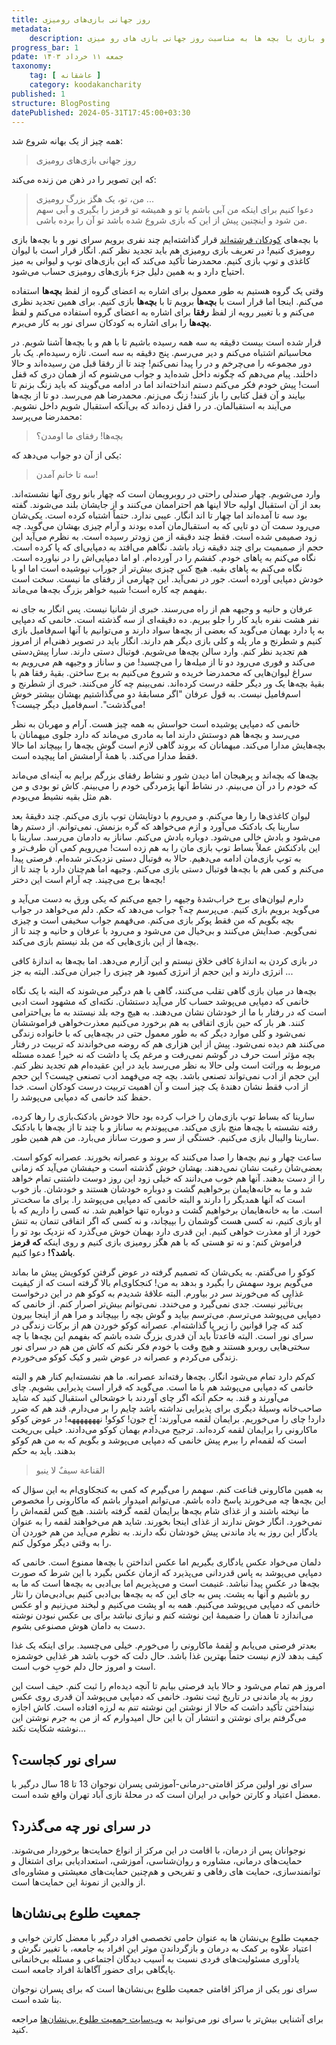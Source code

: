 ```yaml
---
title: روز جهانی بازی‌های رومیزی
metadata: 
    description: حضور داوطلبان خیریه کودکان فرشته اند در سرای نور جمعیت طلوع بی نشان ها و بازی با بچه ها به مناسبت روز جهانی بازی های رو میزی
progress_bar: 1
pdate: جمعه ۱۱ خرداد ۱۴۰۳
taxonomy:
    tag: [ عاشقانه ]
    category: koodakancharity
published: 1
structure: BlogPosting
datePublished: 2024-05-31T17:45:00+03:30
---
```

<!--

![ ب ](tired_boy.webp)

<div class="align-center">
Generated by <a href="https://www.bing.com/images/create/a-tired-boy-with-his-head-on-his-desk2c-alone-and-w/1-665600a4c07447cab5ccad973f402141?id=KKPJsOo4KsTMs41Fccdfmw%3D%3D&view=detailv2&idpp=genimg&noidpclose=1&thId=OIG2.kH.YxjNHkZpJ1Z7nXYZM&FORM=SYDBIC&ssp=1&safesearch=moderate&setlang=en&cc=XL&PC=SANSAAND">Microsoft Copilot</a>
</div>
-->
 
همه چیز از یک بهانه شروع شد: 

> روز جهانی بازی‌های رومیزی

که این تصویر را در ذهن من زنده می‌کند:

> من، تو، یک هگز بزرگ رومیزی ...  
دعوا کنیم برای اینکه من آبی باشم یا تو و همیشه تو قرمز را بگیری و آبی سهم من شود و اینچنین پیش از این که بازی شروع شده باشد تو آن را برده باشی.

با بچه‌های 
[کودکان فرشته‌اند](/categories/koodakancharity)
 قرار گذاشته‌ایم چند نفری برویم سرای نور و با بچه‌ها بازی رومیزی کنیم! در تعریف بازی رومیزی هم باید تجدید نظر کنم. انگار قرار است با لیوان کاغذی و توپ بازی کنیم. محمدرضا تأکید می‌کند که این بازی‌های توپ و لیوانی به میز احتیاج دارد و به همین دلیل جزء بازی‌های رومیزی حساب می‌شود.


وقتی یک گروه هستیم به طور معمول برای اشاره به اعضای گروه از لفظ **بچه‌ها** استفاده می‌کنم. اینجا اما قرار است با **بچه‌ها** برویم تا با **بچه‌ها** بازی کنیم. برای همین تجدید نظری می‌کنم و با تغییر رویه از لفظ **رفقا** برای اشاره به اعضای گروه استفاده می‌کنم و لفظ **بچه‌ها** را برای اشاره به کودکان سرای نور به کار می‌برم.

قرار شده است بیست دقیقه به سه همه رسیده باشیم تا با هم و با بچه‌ها آشنا شویم. در محاسباتم اشتباه می‌کنم و دیر می‌رسم. پنج دقیقه به سه است. تازه رسیده‌ام. یک بار دور مجموعه را می‌چرخم و در را پیدا نمی‌کنم! چند تا از رفقا قبل من رسیده‌اند و حالا  داخلند. پیام می‌دهم که چگونه داخل شده‌اید و جواب می‌شنوم که از همان دری که قفل است! پیش خودم فکر می‌کنم دستم انداخته‌اند اما در ادامه می‌گویند که باید زنگ بزنم تا بیایند و آن قفل کتابی را باز کنند! زنگ می‌زنم. محمدرضا هم می‌رسد. دو تا از بچه‌ها می‌آیند به استقبالمان. در را قفل زده‌اند که بی‌آنکه استقبال شویم داخل نشویم. محمدرضا می‌پرسد:

> بچه‌ها! رفقای ما اومدن؟

یکی از آن دو جواب می‌دهد که:

> سه تا خانم آمدن!

وارد می‌شویم. چهار صندلی راحتی در روبرویمان است که چهار بانو روی آنها نشسته‌اند. بعد از آن استقبال اولیه حالا اینها هم احتراممان می‌کنند و از جایشان بلند می‌شوند. گفته بود سه تا آمده‌اند اما چهار تا اند انگار. عیبی ندارد. حتماً اشتباه کرده است. یکی‌شان می‌رود سمت آن دو تایی که به استقبال‌مان آمده بودند و آرام چیزی بهشان می‌گوید. چه زود صمیمی شده است. فقط چند دقیقه از من زودتر رسیده است. به نظرم می‌آید این حجم از صمیمیت برای چند دقیقه زیاد باشد. نگاهم می‌افتد به دمپایی‌ای که پا کرده است. نگاه می‌کنم به پاهای خودم. کفشم را در آورده‌ام. او اما دمپایی‌اش را در نیاورده است. نگاه می‌کنم به پاهای بقیه. هیچ کس چیزی بیش‌تر از جوراب نپوشیده است اما او با خودش دمپایی آورده است. جور در نمی‌آید. این چهارمی از رفقای ما نیست. سخت است بفهمم چه کاره است! شبیه خواهر بزرگ بچه‌ها می‌ماند. 

عرفان و حانیه و وجیهه هم از راه می‌رسند. خبری از شانیا نیست. پس انگار به جای نه نفر هشت نفره باید کار را جلو ببریم. ده دقیقه‌ای از سه گذشته است. خانمی که دمپایی به پا دارد بهمان می‌گوید که بعضی از بچه‌ها سواد دارند و می‌توانیم با آنها اسم‌فامیل بازی کنیم و شطرنج و مار پله و کلی بازی دیگر هم دارند. انگار باید در تصویر ذهنی‌ام از امروز هم تجدید نظر کنم. وارد سالن بچه‌ها می‌شویم. فوتبال دستی دارند. سارا پیش‌دستی می‌کند و فوری می‌رود دو تا از میله‌ها را می‌چسبد! من و ساناز و وجیهه هم می‌رویم به سراغ لیوان‌هایی که محمدرضا خریده و شروع می‌کنیم به برج ساختن. بقیهٔ رفقا هم با بقیهٔ بچه‌ها یک ور دیگر حلقه درست کرده‌اند. نمی‌بینم چه کار می‌کنند. خبری از شطرنج و اسم‌فامیل نیست. به قول عرفان "اگر مسابقهٔ دو می‌گذاشتیم بهشان بیشتر خوش می‌گذشت". اسم‌فامیل دیگر چیست؟! 

خانمی که دمپایی پوشیده است حواسش به همه چیز هست. آرام و مهربان به نظر می‌رسد و بچه‌ها هم دوستش دارند اما به مادری می‌ماند که دارد جلوی میهمانان با بچه‌هایش مدارا می‌کند. میهمانان که بروند گاهی لازم است گوش بچه‌ها را بپیچاند اما حالا فقط مدارا می‌کند. با همهٔ آرامشش اما پیچیده است. 

بچه‌ها که بچه‌اند و پرهیجان اما دیدن شور و نشاط رفقای بزرگم برایم به آینه‌ای می‌ماند که خودم را در آن می‌بینم. در نشاط آنها پژمردگی‌ خودم را می‌بینم. کاش تو بودی و من هم مثل بقیه‌ نشیط می‌بودم.

لیوان کاغذی‌ها را رها می‌کنم. و می‌روم با دوتایشان توپ بازی می‌کنم. چند دقیقهٔ بعد سارینا یک بادکنک می‌آورد و ازم می‌خواهد که گره بزنمش. نمی‌توانم. از دستم رها می‌شود و بادش خالی می‌شود. دوباره بادش می‌کنم. ساناز به دادمان می‌رسد. سارینا با این بادکنکش عملاً بساط توپ بازی مان را به هم زده است! می‌رویم کمی آن طرف‌تر و به توپ بازی‌مان ادامه می‌دهیم. حالا به فوتبال دستی نزدیک‌تر شده‌ام. فرصتی پیدا می‌کنم و کمی هم با بچه‌ها فوتبال دستی بازی می‌کنم. وجیهه اما هم‌چنان دارد با چند تا از بچه‌ها برج می‌چیند. چه آرام است این دختر! 

دارم لیوان‌های برج خراب‌شدهٔ وجیهه را جمع می‌کنم که یکی ورق به دست می‌آید و می‌گوید برویم بازی کنیم. می‌پرسم چه؟ جواب می‌دهد که حکم. دلم می‌خواهد در جواب بچه بگویم که من فقط پوکر بازی می‌کنم. می‌فهمم جواب سخیفی است و چیزی نمی‌گویم. صدایش می‌کنند و بی‌خیال من می‌شود و می‌رود با عرفان و حانیه و چند تا از بچه‌ها از این بازی‌هایی که من بلد نیستم بازی می‌کند.

در بازی کردن به اندازهٔ کافی خلاق نیستم و این آزارم می‌دهد. اما بچه‌ها به اندازهٔ کافی انرژی دارند و این حجم از انرژی کمبود هر چیزی را جبران می‌کند. البته به جز ...

بچه‌ها در میان بازی گاهی تقلب می‌کنند، گاهی با هم درگیر می‌شوند که البته با یک نگاه خانمی که دمپایی می‌پوشد حساب کار می‌آید دستشان. نکته‌ای که مشهود است ادبی است که در رفتار با ما از خودشان نشان می‌دهند. به هیچ وجه بلد نیستند به ما بی‌احترامی کنند. هر بار که حین بازی اتفاقی به هم برخورد می‌کنیم معذرت‌خواهی فراموششان نمی‌شود و کلی موارد دیگر که به طور معمول حتی در بچه‌هایی که با خانواده زندگی می‌کنند هم دیده نمی‌شود. پیش از این هزاری هم که روضه می‌خواندند که تربیت در رفتار بچه مؤثر است حرف در گوشم نمی‌رفت و مرغم یک پا داشت که نه خیر! عمده مسئله مربوط به وراثت است ولی حالا به نظر می‌رسد باید در این عقیده‌ام هم تجدید نظر کنم. این حجم از ادب نمی‌تواند تصنعی باشد. بچه چه می‌فهمد ادب تصنعی چیست؟ این حجم از ادب فقط نشان دهندهٔ‌ یک چیز است و آن اهمیت تربیت درست کودکان است. خدا حفظ کند خانمی که دمپایی می‌پوشد را.

سارینا که بساط توپ بازی‌مان را خراب کرده بود حالا خودش بادکنک‌بازی را رها کرده، رفته نشسته با بچه‌ها منچ بازی می‌کند. می‌پیوندم به ساناز و با چند تا از بچه‌ها با بادکنک سارینا والیبال بازی می‌کنیم. خستگی از سر و صورت ساناز می‌بارد. من هم همین طور.  

ساعت چهار و نیم بچه‌ها را صدا می‌کنند که بروند و عصرانه بخورند. عصرانه کوکو است. بعضی‌شان رغبت نشان نمی‌دهند. بهشان خوش گذشته است و حیفشان می‌آید که زمانی را از دست بدهند. آنها هم خوب می‌دانند که خیلی زود این روز دوست داشتنی تمام خواهد شد و ما به خانه‌هایمان برخواهیم گشت و دوباره خودشان هستند و خودشان. باز خوب است که آنها همدیگر را دارند و البته خانمی که دمپایی می‌پوشد را. برای ما سخت‌تر است. ما به خانه‌هایمان برخواهیم گشت و دوباره تنها خواهیم شد. نه کسی را داریم که با او بازی کنیم، نه کسی هست گوشمان را بپیچاند، و نه کسی که اگر اتفاقی تنمان به تنش خورد از او معذرت خواهی کنیم. این قدری دارد بهمان خوش می‌گذرد که نزدیک بود تو را فراموش کنم: و نه تو هستی که با هم هگز رومیزی بازی کنیم و روی اینکه **که قرمز باشد؟!** دعوا کنیم. 

کوکو را می‌گفتم. به یکی‌شان که تصمیم گرفته در عوض گرفتن کوکویش پیش ما بماند می‌گویم برود سهمش را بگیرد و بدهد به من! کنجکاوی‌ام بالا گرفته است که از کیفیت غذایی که می‌خورند سر در بیاورم. البته علاقهٔ شدیدم به کوکو هم در این درخواست بی‌تأثیر نیست. جدی نمی‌گیرد و می‌خندد. نمی‌توانم بیش‌تر اصرار کنم. از خانمی که دمپایی می‌پوشد می‌ترسم. می‌ترسم بیاید و گوش بچه را بپیچاند و مرا هم از اینجا بیرون کند که چرا قوانین را زیر پا گذاشته‌ام. عصرانه کوکو خوردن هم از برکات زندگی در سرای نور است. البته قاعدتاً باید آن قدری بزرگ شده باشم که بفهمم این بچه‌ها با چه سختی‌هایی روبرو هستند و هیچ وقت با خودم فکر نکنم که کاش من هم در سرای نور زندگی می‌کردم و عصرانه در عوض شیر و کیک کوکو می‌خوردم.

کم‌کم دارد تمام می‌شود انگار. بچه‌ها رفته‌اند عصرانه. ما هم نشسته‌ایم کنار هم و البته خانمی که دمپایی می‌پوشد هم با ما است. می‌گوید که قرار است پذیرایی بشویم. چای می‌آورند و قند. به حکم آنکه اگر چای آوردند با خوشحالی استقبال کنید که شاید صاحب‌خانه وسیلهٔ دیگری برای پذیرایی نداشته باشد چایم را بر می‌دارم. قند هم که ضرر دارد! چای را می‌خوریم. برایمان لقمه می‌آورند: آخ جون! کوکو! نهههههههه! در عوض کوکو ماکارونی را برایمان لقمه کرده‌اند. ترجیح می‌دادم بهمان کوکو می‌دادند. خیلی بی‌ریخت است که لقمه‌ام را ببرم پیش خانمی که دمپایی می‌پوشد و بگویم که به من هم کوکو بدهند. باید به حکم

> القناعة سیفٌ لا ینبو

به همین ماکارونی قناعت کنم.  سهمم را می‌گیرم که کمی به کنجکاوی‌ام به این سؤال که این بچه‌ها چه می‌خورند پاسخ داده باشم. می‌توانم امیدوار باشم که ماکارونی را مخصوص ما نپخته باشند و از غذای شام بچه‌ها برایمان لقمه گرفته باشند. هیچ کس لقمه‌اش را نمی‌خورد. انگار خوش ندارند از غذای اینجا بخورند. شاید هم می‌خواهند لقمه را به عنوان یادگار این روز به یاد ماندنی پیش خودشان نگه دارند. به نظرم می‌آید من هم خوردن آن را به وقتی دیگر موکول کنم.

دلمان می‌خواد عکس یادگاری بگیریم اما عکس انداختن با بچه‌ها ممنوع است. خانمی که دمپایی می‌پوشد به پاس قدردانی می‌پذیرد که ازمان عکس بگیرد با این شرط که صورت بچه‌ها در عکس پیدا نباشد. غنیمت است و می‌پذیریم اما بی‌ادبی به بچه‌ها است که ما به رو باشیم و آنها به پشت. پس به جای این که به بچه‌ها بی‌ادبی کنیم بی‌ادبی‌مان را نثار خانمی که دمپایی می‌پوشد می‌کنیم. همه به او پشت می‌کنیم و لبخند می‌زنیم و او عکس می‌اندازد تا همان را ضمیمهٔ این نوشته کنم و نیازی نباشد برای بی عکس نبودن نوشته دست به دامان هوش مصنوعی بشوم.

بعدتر فرصتی می‌یابم و لقمهٔ ماکارونی را می‌خورم. خیلی می‌چسبد. برای اینکه یک غذا کیف بدهد لازم نیست حتماً بهترین غذا باشد. حال دلت که خوب باشد هر غذایی خوشمزه است و امروز حال دلم خوبِ خوب است.

امروز هم تمام می‌شود و حالا باید فرصتی بیابم تا آنچه دیده‌ام را ثبت کنم. حیف است این روز به یاد ماندنی در تاریخ ثبت نشود. خانمی که دمپایی می‌پوشد آن قدری روی عکس نینداختن تأکید داشت که حالا از نوشتن این نوشته تنم به لرزه افتاده است. کاش اجازه می‌گرفتم برای نوشتن و انتشار آن با این حال امیدوارم که از من به جرم نوشتن این نوشته شکایت نکند...

## سرای نور کجاست؟

سرای نور اولین مرکز اقامتی-درمانی-آموزشی پسران نوجوان 13 تا 18 سال درگیر با معضل اعتیاد و کارتن خوابی در ایران است که در محلهٔ نازی آباد تهران واقع شده است.

## در سرای نور چه می‌گذرد؟

نوجوانان پس از درمان، با اقامت در این مرکز از انواع حمایت‌ها برخوردار می‌شوند. حمایت‌های درمانی، مشاوره و روان‌شناسی، آموزشی، استعدادیابی برای اشتغال و توانمندسازی، حمایت های رفاهی و تفریحی و هم‌چنین حمایت‌های معیشتی و مشاوره‌ای از والدین از نمونهٔ این حمایت‌ها است.

## جمعیت طلوع بی‌نشان‌ها

جمعیت طلوع بی‌نشان ها به عنوان حامی تخصصی افراد درگیر با معضل کارتن خوابی و اعتیاد علاوه بر کمک به درمان و بازگرداندن موثر این افراد به جامعه، با تغییر نگرش و یادآوری مسئولیت‌های فردی نسبت به آسیب دیدگان اجتماعی و مسئله بی‌خانمانی پایگاهی برای حضور آگاهانهٔ افراد جامعه است.

سرای نور یکی از مراکز اقامتی جمعیت طلوع بی‌نشان‌ها است که برای پسران نوجوان بنا شده است.

برای آشنایی بیش‌تر با سرای نور می‌توانید به 
[وب‌سایت جمعیت طلوع بی‌نشا‌ن‌ها](https://toloo.org/)
 مراجعه کنید.